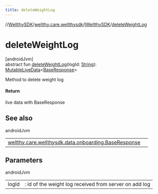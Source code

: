 ```yaml
---
title: deleteWeightLog
---
```

//[WellthySDK](../../../index.html)/[wellthy.care.wellthysdk](../index.html)/[IWellthySDK](index.html)/[deleteWeightLog](delete-weight-log.html)



# deleteWeightLog



[androidJvm]\
abstract fun [deleteWeightLog](delete-weight-log.html)(logId: [String](https://kotlinlang.org/api/latest/jvm/stdlib/kotlin/-string/index.html)): [MutableLiveData](https://developer.android.com/reference/kotlin/androidx/lifecycle/MutableLiveData.html)&lt;[BaseResponse](../../wellthy.care.wellthysdk.data.onboarding/-base-response/index.html)&gt;



Method to delete weight log



#### Return



live data with BaseResponse



## See also


androidJvm

| | |
|---|---|
| [wellthy.care.wellthysdk.data.onboarding.BaseResponse](../../wellthy.care.wellthysdk.data.onboarding/-base-response/index.html) |  |



## Parameters


androidJvm

| | |
|---|---|
| logId | : id of the weight log received from server on add log |




